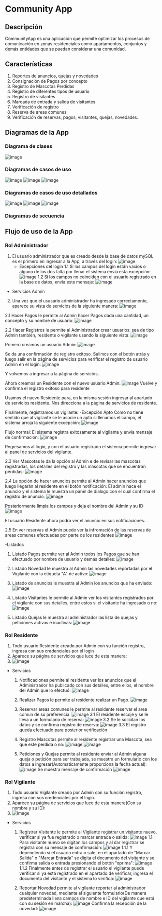 # Community App
## Descripción
CommunityApp es una aplicación que permite optimizar los procesos de comunicación en zonas residenciales como apartamentos, conjuntos y demás entidades que se puedan considerar una comunidad.

## Características
1. Reportes de anuncios, quejas y novedades
2. Consignación de Pagos por concepto
3. Registro de Mascotas Perdidas
4. Registro de diferentes tipos de usuario
5. Registro de visitantes
6. Marcada de entrada y salida de visitantes
7. Verificación de registro
8. Reserva de areas comunes
9. Verificación de reservas, pagos, visitantes, quejas, novedades.

## Diagramas de la App

### Diagrama de clases
![image](https://github.com/user-attachments/assets/d7747804-d5d2-403e-b838-9bfa8e08e26c)

### Diagramas de casos de uso
![image](https://github.com/user-attachments/assets/53d0853c-f2d6-459d-b8d6-5c434362d451)
![image](https://github.com/user-attachments/assets/f40943bc-c08a-41ae-b1e8-b0b80ef4a59f)
![image](https://github.com/user-attachments/assets/eb80b42f-ab17-4853-b1dd-c77821da98b8)


### Diagramas de casos de uso detallados
![image](https://github.com/user-attachments/assets/ae41f5c4-c7e2-44c5-959a-dc0e20e8ec40)
![image](https://github.com/user-attachments/assets/614acbba-128e-4447-875b-885471fec446)
![image](https://github.com/user-attachments/assets/edf2681f-4b86-458b-8b14-db71b011e55b)



### Diagramas de secuencia


 
## Flujo de uso de la App

### Rol Administrador
1. El usuario administrador que es creado desde la base de datos mySQL es el primero en ingresar a la App, a través del login:
   ![image](https://github.com/user-attachments/assets/0d3452ab-3636-483c-a53e-9bdbcd913e5c)
    - Excepciones del login
        1.1 Si los campos del login están vacios o alguno de los dos falta por llenar el sistema envía esta excepción:
        ![image](https://github.com/user-attachments/assets/ed025c29-328c-4bcc-bd0d-cf5998fec862)
        1.2 Si los campos no coinciden con el usuario registrado en la base de datos, envía este mensaje:
        ![image](https://github.com/user-attachments/assets/2df81b78-d295-489d-8bcd-b3766f20c2e6)

- Servicios Admin
2. Una vez que el ususario administrador ha ingresado correctamente, aparece su vista de servicios de la siguiente manera:
   ![image](https://github.com/user-attachments/assets/0172b6ad-2c8d-4a84-b40a-0f76ef89f767)
  
  2.1 Hacer Pagos le permite al Admin hacer Pagos dada una cantidad, un concepto y su nombre de usuario:
  ![image](https://github.com/user-attachments/assets/57baa085-6a4d-4de8-9c3a-57a85b574e1d)

  2.2 Hacer Registros le permite al Administrador crear usuarios: sea de tipo Admin también, residente o vigilante usando la siguiente vista:
  ![image](https://github.com/user-attachments/assets/5e463233-833d-43e7-aac9-b6d68f3ebbf8)
  
  Primero creamos un usuario Admin:
  ![image](https://github.com/user-attachments/assets/0c04c0b0-92d0-4adb-90c3-f173b77bcba1)
  
  Se da una confirmación de registro exitoso. Salimos con el botón atrás y luego salir en la página de servicios para verificar el registro de usuario Admin en el login:
  ![image](https://github.com/user-attachments/assets/03a397b1-c935-48eb-8121-8bcf4e60c0a9)

  Y volvemos a ingresar a la página de servicios.

  Ahora creamos un Residente con el nuevo usuario Admin:
  ![image](https://github.com/user-attachments/assets/260954dc-1fda-4d42-9499-0cb33fe56895)
  Vuelve y confirma el registro exitoso para residente

  Usamos el nuevo Residente para, en la misma sesión ingresar al apartado de servicios residente. Nos direcciona a la página de servicios de residente.

  Finalmente, registramos un vigilante:
     -Excepción Apto
     Como no tiene sentido que al vigilante se le asocie un apto si llenamos el campo, el sistema arroja la siguiente excepción:
  ![image](https://github.com/user-attachments/assets/7e6f5308-c5c7-4e36-ad22-d4a6fd1e6d8d)


  Flujo normal: El sistema  registra exitosamente al vigilante y envia mensaje de confirmación:
  ![image](https://github.com/user-attachments/assets/faed272f-4e8b-416d-baa5-d020ed6f1fcd)

  Regresamos al login, y con el usuario registrado el sistema permite ingresar al panel de servicios del vigilante.


  2.3 Ver Mascotas le da la opción al Admin e de revisar las mascotas registradas, los detalles del registro y las mascotas que se encuentran perdidas:
  ![image](https://github.com/user-attachments/assets/42f2496e-d966-4686-93bd-39a04d512bb5)



  2.4 La opción de hacer anuncios permite al Admin hacer anuncios que luego llegarán al residente en el botón notificación:
  El admin hace el anuncio y el sistema le muestra un panel de dialogo con el cual confirma el registro de anuncio.
  ![image](https://github.com/user-attachments/assets/d2558753-b98f-43f1-9fcc-168ece509bba)

  Posteriormente limpia los campos y deja el nombre del Admin y su ID:
  ![image](https://github.com/user-attachments/assets/57fea268-34ef-4e09-b058-7d7a53f99cee)

  El usuario Residente ahora podrá ver el anuncio en sus notificaciones.

  2.5 En ver reservas el Admin puede ver la infromación de las reservas de areas comunes efectuadas por parte de los residentes 
   ![image](https://github.com/user-attachments/assets/0e76c04b-fd23-49c0-a9ad-2b029bc6ba9c)
  

  -Listados

  1. Listado Pagos permite ver al Admin todos los Pagos que se han efectuado por nombre de usuario y demás detalles:
     ![image](https://github.com/user-attachments/assets/2c207d22-0421-4506-87e0-623f00c0b782)

  2. Listado Novedad le muestra al Admin las novedades reportadas por el Vigilante con la etiqueta "A" de activo:
   ![image](https://github.com/user-attachments/assets/ce5e4b5a-ac64-40da-b180-76c31ee56512)

  3. Listado de anuncios le muestra al Admin los anuncios que ha enviado:
  ![image](https://github.com/user-attachments/assets/00777089-e00a-48fc-91f0-a47a95e95517)

  4. Listado Visitantes le permite al Admin ver los visitantes registrados por el vigilante con sus detalles, entre estos si el visitante ha ingresado o no:
  ![image](https://github.com/user-attachments/assets/08e06144-78af-4d13-975b-a3dc57c0e00d)

 
  6. Listado Quejas le muestra al administrador las lista de quejas y peticiones activas e inactivas:
  ![image](https://github.com/user-attachments/assets/baca4781-5132-4604-9dd8-e45d497a7ce8)


### Rol Residente
1. Todo usuario Residente creado por Admin con su función registro, ingresa con sus credenciales por el login
2. Aparece su página de servicios que luce de esta manera:
3. ![image](https://github.com/user-attachments/assets/8d3f6d7d-e338-4344-b0f5-d8e9154d8622)
- Servicios
     1. Notificaciones permite al residente ver los anuncios que el Administrador ha publicado con sus detalles, entre ellos, el nombre del Admin que lo efectuó:
     ![image](https://github.com/user-attachments/assets/7246ed75-195a-4f52-ab9f-a1195d356236)

     2. Realizar Pagos le permite al residente realizar un Pago.
    ![image](https://github.com/user-attachments/assets/2274cbb8-92e2-44f7-a8ab-185b9ff7b40b)

     3. Reservar areas comunes le permite al residente reservar el area comun de su preferencia:
     ![image](https://github.com/user-attachments/assets/66f7427e-a30a-472c-b11c-5f00108c2558)
         3.1 El residente escoje y se le lleva a un formulario de reserva:
        ![image](https://github.com/user-attachments/assets/ad5493f3-e463-41f8-a368-c21639ae779b)
         3.2 Se le solicitan los datos y se confirma registro de reserva:
        ![image](https://github.com/user-attachments/assets/8f1d4baf-d6a7-45ad-b273-b8f858129d74)
        3.3 El registro queda efectuado para posterior verificación

    4. Registro Mascotas permite al residente registrar una Mascota, sea que este perdida o no:
   ![image](https://github.com/user-attachments/assets/1076b520-3f45-4388-89ff-77cb1d642615)
![image](https://github.com/user-attachments/assets/bf719158-f213-4503-bebb-bc0685926091)

   5. Peticiones y Quejas permite al residente enviar al Admin alguna queja o petición para ser trabajada, se muestra un formulario con los datos a ingresar(Automaticamente proporciona la fecha actual):
  ![image](https://github.com/user-attachments/assets/b8a4094d-f72b-44d6-a78a-eaadc48549a0)
   Se muestra mensaje de confirmación
   ![image](https://github.com/user-attachments/assets/a07ade77-efea-444b-85d1-f424ad74ab08)


### Rol Vigilante
1. Todo usuario Vigilante creado por Admin con su función registro, ingresa con sus credenciales por el login.
2. Aparece su página de servicios que luce de esta manera(Con su nombre y su ID):
3. ![image](https://github.com/user-attachments/assets/a32a6597-6bf0-4ba6-ae2d-cc7497ca64d5)

- Servicios
  1. Registrar Visitante le permite al Vigilante registrar un visitante nuevo, verificar si ya fue registrado o marcar entrada o salida:
  ![image](https://github.com/user-attachments/assets/06407f20-210e-46b5-9f0b-8b706e1e32ba)
  1.1 Para visitante nuevo se digitan los campos y al dar registrar se registra con su mensaje de confirmación:
     ![image](https://github.com/user-attachments/assets/fbe29ae5-943f-4175-b25c-a48a0d5f29c1)
     1.1.1 Y dependiendo si el usuario entra o sale, en el apartado de "Marcar Salida" o "Marcar Entrada" se digita el documento del visitante y se confirma salida o entrada presionando el botón "oprima":
     ![image](https://github.com/user-attachments/assets/3d0851ad-71f7-4f76-ad7f-6cd8e416082b)
   1.1.2 Finalmente antes de registrar el usuario el vigilante puede verificar si ya está registrado en el apartado de verificar, ingresa el documento del visitante y el sistema lo verifica:
     ![image](https://github.com/user-attachments/assets/ee1bb65a-6c83-49b3-aaa2-f7361ad7b1a6)

  2. Reportar Novedad permite al vigilante reportar al administrador cualquier novedad, mediante el siguiente formulario(De manera predeterminada llena campos de nombre e ID del vigilante que está con su sesión en marcha):
  ![image](https://github.com/user-attachments/assets/545c2e1c-3ca4-4cf1-a8bb-4dcf872ad47f)
Confirma la recepción de la novedad:
![image](https://github.com/user-attachments/assets/b82d329a-4722-4a35-9daf-062ece79c5c0)


     



      



      


   



        


        


     







  

  



  

  
  


  

  


   


         


